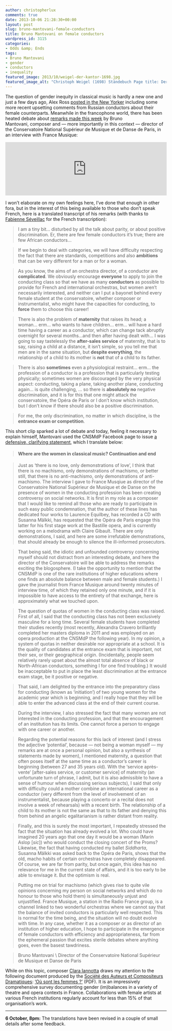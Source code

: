 ```yaml
---
author: christopherlux
comments: true
date: 2013-10-06 21:28:30+00:00
layout: post
slug: bruno-mantovani-female-conductors
title: Bruno Mantovani on female conductors
wordpress_id: 3115
categories:
- Odds &amp; Ends
tags:
- Bruno Mantovani
- gender
- conductors
- inequality
featured_image: 2013/10/weigel-der-kantor-1698.jpg
featured_image_alt: "Christoph Weigel (1698) Ständebuch Page title: Der Kantor (Dirigent)"
---
```


The question of gender inequity in classical music is hardly a new one and just a few days ago, Alex Ross [posted in the New Yorker](http://www.newyorker.com/online/blogs/culture/2013/10/women-gays-and-classical-music.html) including some more recent upsetting comments from Russian conductors about their female counterparts. Meanwhile in the francophone world, there has been heated debate about [remarks made this week](https://soundcloud.com/france-musique/bruno-mantovani-directeur-du) by Bruno Mantovani, composer and — more importantly in this context — director of the Conservatoire National Supérieur de Musique et de Danse de Paris, in an interview with France Musique:

<p><iframe src="https://w.soundcloud.com/player/?url=http%3A%2F%2Fapi.soundcloud.com%2Ftracks%2F113623252&amp;color=77101c&amp;auto_play=false&amp;show_artwork=false" height="166" width="100%" frameborder="no" scrolling="no"></iframe></p>

I won’t elaborate on my own feelings here, I’ve done that enough in other fora, but in the interest of this being available to those who don’t speak French, here is a translated transcript of his remarks (with thanks to [Fabienne Séveillac](http://www.fabienneseveillac.com/) for the French transcription):

> I am a tiny bit… disturbed by all the talk about parity, or about positive discrimination. Er, there are few female conductors it’s true; there are few African conductors…

> If we begin to deal with categories, we will have difficulty respecting the fact that there are standards, competitions and also **ambitions** that can be very different for a man or for a woman.

> As you know, the aims of an orchestra director, of a conductor are **complicated**. We obviously encourage **everyone** to apply to join the conducting class so that we have as many **conductors** as possible to provide for French and international orchestras, but women aren’t necessarily interested, and neither can I put a bayonet behind every female student at the conservatoire, whether composer or instrumentalist, who might have the capacities for conducting, to **force** them to choose this career!

> There is also the problem of **maternity** that raises its head; a woman… erm… who wants to have children… erm… will have a hard time having a career as a conductor, which can change tack abruptly overnight for several months…and then after having dealt with… I was going to say tastelessly the **after-sales service** of maternity, that is to say, raising a child at a distance, it isn’t simple, so you tell me that men are in the same situation, but **despite everything**, the relationship of a child to its mother is **not** that of a child to its father.

> There is also **sometimes** even a physiological restraint… erm… the profession of a conductor is a profession that is particularly testing physically; sometimes women are discouraged by the very physical aspect: conducting, taking a plane, taking another plane, conducting again… is quite challenging, … so there is **absolutely no** negative discrimination, and it is for this that one might attack the conservatoire, the Opéra de Paris or I don’t know which institution, but I don’t know if there should also be a positive discrimination.

> For me, the only discrimination, no matter in which discipline, is the **entrance exam or competition**.

This short clip sparked a lot of debate and today, feeling it necessary to explain himself, Mantovani used the CNSMdP Facebook page to issue [a defensive, clarifying statement](https://www.facebook.com/conservatoiredeparis.cnsmdp/posts/520629861364907), which I translate below:

> #### Where are the women in classical music? Continuation and end

> Just as ‘there is no love, only demonstrations of love’, I think that there is no machismo, only demonstrations of machismo, or better still, that there is no anti-machismo, only demonstrations of anti-machismo. The interview I gave to France Musqiue as director of the Conservatoire National Supérieur de Musique et de Danse on the presence of women in the conducting profession has been creating controversy on social networks. It is first in my role as a composer that I would like to remind all those who are ready to participate in such easy public condemnation, that the author of these lines has dedicated four works to Laurence Equilbey, has recorded a CD with Susanna Mälkki, has requested that the Opéra de Paris engage this latter for his first stage work at the Bastille opera, and is currently working on a melodrama with Claire Gibault. There are only demonstrations, I said, and here are some irrefutable demonstrations, that should already be enough to silence the ill-informed prosecutors.

> That being said, the idiotic and unfounded controversy concerning myself should not distract from an interesting debate, and here the director of the Conservatoire will be able to address the remarks exciting the blogosphere. (I take the opportunity to mention that the CNSMdP is one of the rare institutions of higher educations where one finds an absolute balance between male and female students.) I gave the journalist from France Musique around twenty minutes of interview time, of which they retained only one minute, and if it is impossible to have access to the entirety of that exchange, here is approximately what we touched upon.

> The question of quotas of women in the conducting class was raised. First of all, I said that the conducting class has not been exclusively masculine for a long time. Several female students have completed their studies recently (most recently, Alexandra Cravero brilliantly completed her masters diploma in 2011 and was employed on an opera production at the CNSMdP the following year). In my opinion, a system of quotas in neither desirable nor appropriate at a school. It is the quality of candidates at the entrance exam that is important, not their sex, or their geographical origin. (Incidentally, people seem relatively rarely upset about the almost total absence of black or North-African conductors, something I for one find troubling.) It would be inacceptable to put in place the least discrimination at the entrance exam stage, be it positive or negative.

> That said, I am delighted by the entrance into the preparatory class for conducting (known as ‘initiation’) of two young women for the academic year which is beginning, and I really hope that they will be able to enter the advanced class at the end of their current course.

> During the interview, I also stressed the fact that many women are not interested in the conducting profession, and that the encouragement of an institution has its limits. One cannot force a person to engage with one career or another.

> Regarding the potential reasons for this lack of interest (and I stress the adjective ‘potential’, because — not being a woman myself — my remarks are at once a personal opinion, but also a synthesis of statements made by women), I mentioned maternity, a question that often poses itself at the same time as a conductor’s career is beginning (between 27 and 35 years old). With the ‘service après-vente’ [after-sales service, or customer service] of maternity (an unfortunate turn of phrase, I admit, but it is also admissible to have a sense of humour when discussing serious subjects), I said that only with difficulty could a mother combine an international career as a conductor (very different from the level of involvement of an instrumentalist, because playing a concerto or a recital does not involve a week of rehearsals) with a recent birth. The relationship of a child to its mother is not the same as that to its father and denying this from behind an angelic egalitarianism is rather distant from reality.

> Finally, and this is surely the most important, I repeatedly stressed the fact that the situation has already evolved a lot. Who could have imagined 20 years ago that one day it would be a woman (Marin Aslop [_sic_]) who would conduct the closing concert of the Proms? Likewise, the fact that having conducted my ballet _Siddharta_, Susanna Mälkki was asked back to the Opéra de Paris, shows that the old, macho habits of certain orchestras have completely disappeared. Of course, we are far from parity, but once again, this idea has no relevance for me in the current state of affairs, and it is too early to be able to envisage it. But the optimism is real.

> Putting me on trial for machismo (which gives rise to quite vile opinions concerning my person on social networks and which do no honour to those who hold them) is simultaneously unjust and unjustified. France Musique, a station in the Radio France group, is a channel linked to two wonderful orchestras where we cannot say that the balance of invited conductors is particularly well respected. This is normal for the time being, and the situation will no doubt evolve with time. In any case, whether it as a composer or as director of an institution of higher education, I hope to participate in the emergence of female conductors with efficiency and appropriateness, far from the ephemeral passion that excites sterile debates where anything goes, even the basest tawdriness.

> Bruno Mantovani \\
Director of the Conservatoire National Supérieur de Musique et Danse de Paris

While on this topic, composer [Clara Iannotta](http://claraiannotta.com/) draws my attention to the following document produced by the [Société des Auteurs et Compositeurs Dramatiques](http://sacd.fr/): [‘Où sont les femmes ?’](http://www.sacd.fr/uploads/tx_sacdresources/OuSontLesFemmes2013.pdf) (PDF). It is an impressively comprehensive survey documenting gender (im)balances in a variety of theatre and opera contexts in France. Collaborations with female artists at various French institutions regularly account for less than 15% of that organisation’s work.

* * *

**6 October, 8pm:** The translations have been revised in a couple of small details after some feedback.
